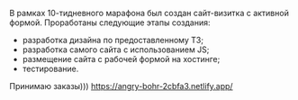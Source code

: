 В рамках 10-тидневного марафона был создан сайт-визитка с активной формой. Проработаны следующие этапы создания:
  - разработка дизайна по предоставленному ТЗ;
  - разработка самого сайта с использованием JS;
  - размещение сайта с рабочей формой на хостинге;
  - тестирование.
  
 Принимаю заказы)))
 https://angry-bohr-2cbfa3.netlify.app/

